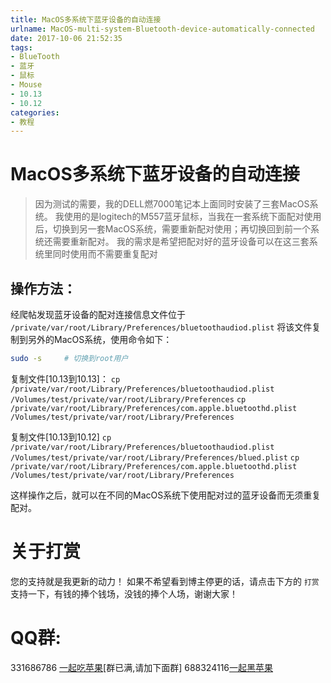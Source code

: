 ```yaml
---
title: MacOS多系统下蓝牙设备的自动连接
urlname: MacOS-multi-system-Bluetooth-device-automatically-connected
date: 2017-10-06 21:52:35
tags:
- BlueTooth
- 蓝牙
- 鼠标
- Mouse
- 10.13
- 10.12
categories:
- 教程
---
```


# MacOS多系统下蓝牙设备的自动连接
> 因为测试的需要，我的DELL燃7000笔记本上面同时安装了三套MacOS系统。
> 我使用的是logitech的M557蓝牙鼠标，当我在一套系统下面配对使用后，切换到另一套MacOS系统，需要重新配对使用；再切换回到前一个系统还需要重新配对。
> 我的需求是希望把配对好的蓝牙设备可以在这三套系统里同时使用而不需要重复配对

## 操作方法：
经爬帖发现蓝牙设备的配对连接信息文件位于 `/private/var/root/Library/Preferences/bluetoothaudiod.plist`
将该文件复制到另外的MacOS系统，使用命令如下：

```sh
sudo -s     # 切换到root用户
```
复制文件[10.13到10.13]：
`cp /private/var/root/Library/Preferences/bluetoothaudiod.plist /Volumes/test/private/var/root/Library/Preferences`
`cp /private/var/root/Library/Preferences/com.apple.bluetoothd.plist /Volumes/test/private/var/root/Library/Preferences`

复制文件[10.13到10.12]
`cp /private/var/root/Library/Preferences/bluetoothaudiod.plist /Volumes/test/private/var/root/Library/Preferences/blued.plist`
`cp /private/var/root/Library/Preferences/com.apple.bluetoothd.plist /Volumes/test/private/var/root/Library/Preferences`

这样操作之后，就可以在不同的MacOS系统下使用配对过的蓝牙设备而无须重复配对。

# 关于打赏
您的支持就是我更新的动力！
如果不希望看到博主停更的话，请点击下方的 `打赏` 支持一下，有钱的捧个钱场，没钱的捧个人场，谢谢大家！

# QQ群:
331686786 [一起吃苹果](http://shang.qq.com/wpa/qunwpa?idkey=db511a29e856f37cbb871108ffa77a6e79dde47e491b8f2c8d8fe4d3c310de91)[群已满,请加下面群]
688324116[一起黑苹果](https://shang.qq.com/wpa/qunwpa?idkey=6bf69a6f4b983dce94ab42e439f02195dfd19a1601522c10ad41f4df97e0da82)

